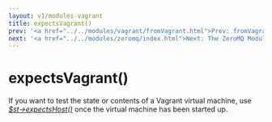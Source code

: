 ```yaml
---
layout: v1/modules-vagrant
title: expectsVagrant()
prev: '<a href="../../modules/vagrant/fromVagrant.html">Prev: fromVagrant()</a>'
next: '<a href="../../modules/zeromq/index.html">Next: The ZeroMQ Module</a>'
---
```


# expectsVagrant()

If you want to test the state or contents of a Vagrant virtual machine, use _[$st->expectsHost()](../hosts/expectsHost.html)_ once the virtual machine has been started up.